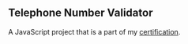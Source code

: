 ## Telephone Number Validator
A JavaScript project that is a part of my [certification](https://www.freecodecamp.org/certification/thethirdswan/javascript-algorithms-and-data-structures-v8).
